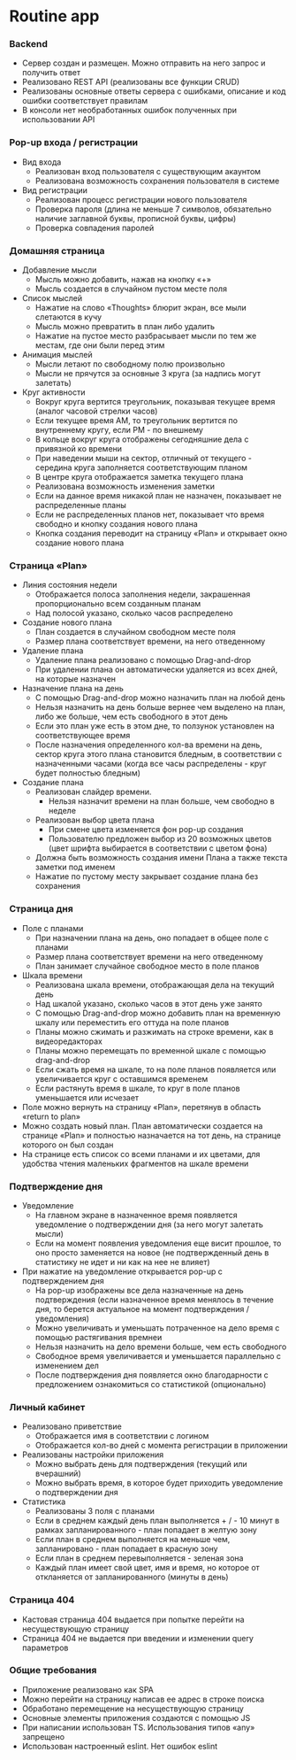 # Routine app


### Backend
- Сервер создан и размещен. Можно отправить на него запрос и получить ответ
- Реализовано REST API (реализованы все функции CRUD)
- Реализованы основные ответы сервера с ошибками, описание и код ошибки соответствует правилам
- В консоли нет необработанных ошибок полученных при использовании API


### Pop-up входа / регистрации
- Вид входа
    - Реализован вход пользователя с существующим акаунтом
    - Реализована возможность сохранения пользователя в системе
- Вид регистрации
    - Реализован процесс регистрации нового пользователя
    - Проверка пароля (длина не меньше 7 символов, обязательно наличие заглавной буквы, прописной буквы, цифры)
    - Проверка совпадения паролей


### Домашняя страница
- Добавление мысли
    - Мысль можно добавить, нажав на кнопку «+»
    - Мысль создается в случайном пустом месте поля
- Список мыслей
    - Нажатие на слово «Thoughts» блюрит экран, все мыли слетаются в кучу
    - Мысль можно превратить в план либо удалить
    - Нажатие на пустое место разбрасывает мысли по тем же местам, где они были перед этим
- Анимация мыслей
    - Мысли летают по свободному полю произвольно
    - Мысли не прячутся за основные 3 круга (за надпись могут залетать)
- Круг активности
    - Вокруг круга вертится треугольник, показывая текущее время (аналог часовой стрелки часов)
    - Если текущее время AM, то треугольник вертится по внутреннему кругу, если РМ - по внешнему
    - В кольце вокруг круга отображены сегодняшние дела с привязной ко времени
    - При наведении мыши на сектор, отличный от текущего -  середина круга заполняется соответствующим планом
    - В центре круга отображается заметка текущего плана
    - Реализована возможность изменения заметки
    - Если на данное время никакой план не назначен, показывает не распределенные планы
    - Если не распределенных планов нет, показывает что время свободно и кнопку создания нового плана
    - Кнопка создания переводит на страницу «Plan» и открывает окно создание нового плана


### Страница «Plan»
- Линия состояния недели
    - Отображается полоса заполнения недели, закрашенная пропорционально всем созданным планам
    - Над полосой указано, сколько часов распределено
- Создание нового плана 
    - План создается в случайном свободном месте поля
    - Размер плана соответствует времени, на него отведенному
- Удаление плана
    - Удаление плана реализовано с помощью Drag-and-drop
    - При удалении плана он автоматически удаляется из всех дней, на которые назначен
- Назначение плана на день
    - С помощью Drag-and-drop можно назначить план на любой день
    - Нельзя назначить на день больше вернее чем выделено на план, либо же больше, чем есть свободного в этот день
    - Если это план уже есть в этом дне, то ползунок установлен на соответствующее время
    - После назначения определенного кол-ва времени на день, сектор круга этого плана становится бледным, в соответствии с назначенными часами (когда все часы распределены - круг будет полностью бледным)
- Создание плана
    - Реализован слайдер времени.
        - Нельзя назначит времени на план больше, чем свободно в неделе
    - Реализован выбор цвета плана
        - При смене цвета изменяется фон pop-up создания
        - Пользователю предложен выбор из 20 возможных цветов (цвет шрифта выбирается в соответствии с цветом фона)
    - Должна быть возможность создания имени Плана а также текста заметки под именем
    - Нажатие по пустому месту закрывает создание плана без сохранения


### Страница дня
- Поле с планами
    - При назначении плана на день, оно попадает в общее поле с планами
    - Размер плана соответствует времени на него отведенному
    - План занимает случайное свободное место в поле планов
- Шкала времени
    - Реализована шкала времени, отображающая дела на текущий день
    - Над шкалой указано, сколько часов в этот день уже занято
    - С помощью Drag-and-drop можно добавить план на временную шкалу или переместить его оттуда на поле планов
    - Планы можно сжимать и разжимать на строке времени, как в видеоредакторах
    - Планы можно перемещать по временной шкале с помощью drag-and-drop
    - Если сжать время на шкале, то на поле планов появляется или увеличивается круг с оставшимся временем
    - Если растянуть время в шкале, то круг в поле планов уменьшается или исчезает
- Поле можно вернуть на страницу «Plan», перетянув в область «return to plan»
- Можно создать новый план. План автоматически создается на странице «Plan» и полностью назначается на тот день, на странице которого он был создан
- На странице есть список со всеми планами и их цветами, для удобства чтения маленьких фрагментов на шкале времени


### Подтверждение дня
- Уведомление
    - На главном экране в назначенное время появляется уведомление о подтверждении дня (за него могут залетать мысли)
    - Если на момент появления уведомления еще висит прошлое, то оно просто заменяется на новое (не подтвержденный день в статистику не идет и ни как на нее не влияет)
- При нажатие на уведомление открывается pop-up  с подтверждением дня
    - На pop-up изображены все дела назначенные на день подтверждения (если назначенное время менялось в течение дня, то берется актуальное на момент подтверждения / уведомления)
    - Можно увеличивать и уменьшать потраченное на дело время с помощью растягивания времнеи
    - Нельзя назначить на дело времени больше, чем есть свободного
    - Свободное время увеличивается и уменьшается параллельно с изменением дел
    - После подтверждения дня появляется окно благодарности с предложением ознакомиться со статистикой (опционально)


### Личный кабинет
- Реализовано приветствие
    - Отображается имя в соответствии с логином
    - Отображается кол-во дней с момента регистрации в приложении
- Реализованы настройки приложения
    - Можно выбрать день для подтверждения (текущий или вчерашний)
    - Можно выбрать время, в которое будет приходить уведомление о подтверждении дня
- Статистика
    - Реализованы 3 поля с планами
    - Если в среднем каждый день план выполняется + / - 10 минут в рамках запланированного - план попадает в желтую зону
    - Если план в среднем выполняется на  меньше чем, запланировано - план попадает в красную зону
    - Если план в среднем перевыполняется  - зеленая зона
    - Каждый план имеет свой цвет, имя и время, но которое от откланяется от запланированного (минуты в день)


### Страница 404
- Кастовая страница 404 выдается при попытке перейти на несуществующую страницу
- Страница 404 не выдается при введении и изменении query параметров


### Общие требования
- Приложение реализовано как SPA
- Можно перейти на страницу написав ее адрес в строке поиска
- Обработано перемещение на несуществующую страницу
- Основные элементы приложения создаются с помощью JS
- При написании использован TS. Использования типов «any» запрещено
- Использован настроенный eslint. Нет ошибок eslint
